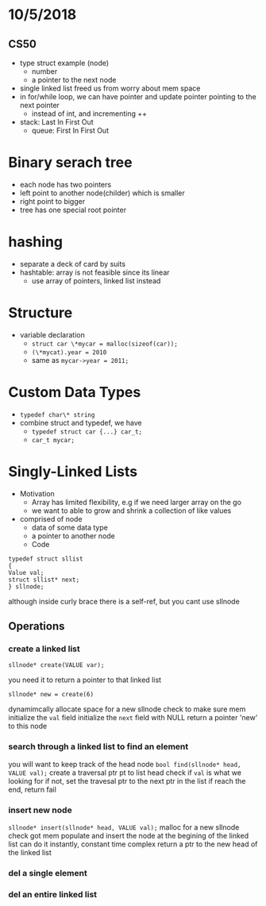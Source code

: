# 10/5/2018
## CS50
- type struct example (node)
  - number
  - a pointer to the next node
- single linked list freed us from worry about mem space
- in for/while loop, we can have pointer and update pointer pointing to the next pointer
  - instead of int, and incrementing ++
- stack: Last In First Out
  - queue: First In First Out
# Binary serach tree
  - each node has two pointers
  - left point to another node(childer) which is smaller
  - right point to bigger
  - tree has one special root pointer
# hashing
  - separate a deck of card by suits
  - hashtable: array is not feasible since its linear
    - use array of pointers, linked list instead

# Structure
  - variable declaration
    - ```struct car \*mycar = malloc(sizeof(car));```
    - ```(\*mycat).year = 2010```
	- same as ```mycar->year = 2011;```
# Custom Data Types
  - ```typedef char\* string ```
  - combine struct and typedef, we have
    - ```typedef struct car {...} car_t;```
	- ```car_t mycar;```

# Singly-Linked Lists
  - Motivation
    - Array has limited flexibility, e.g if we need larger array on the go
	- we want to able to grow and shrink a collection of like values
  - comprised of node
    - data of some data type
	- a pointer to another node
	- Code
```
typedef struct sllist
{
Value val;	
struct sllist* next;
} sllnode;
```
 
although inside curly brace there is a self-ref, but you cant use sllnode
## Operations
### create a linked list 

```sllnode* create(VALUE var);```

you need it to return a pointer to that linked list 

```sllnode* new = create(6)```

dynamimcally allocate space for a new sllnode
check to make sure mem
initialize the ```val``` field
initialize the ```next``` field with NULL
return a pointer 'new'  to this node 

### search through a linked list to find an element
you will want to keep track of the head node 
```bool find(sllnode* head, VALUE val);```
create a traversal ptr pt to list head
check if ```val``` is what we looking for
if not, set the travesal ptr to the next ptr in the list 
if reach the end, return fail

### insert new node
```sllnode* insert(sllnode* head, VALUE val);```
malloc for a new sllnode
check got mem
populate and insert the node at the begining of the linked list 
can do it instantly, constant time complex
return a ptr to the new head of the linked list

### del a single element
### del an entire linked list 

